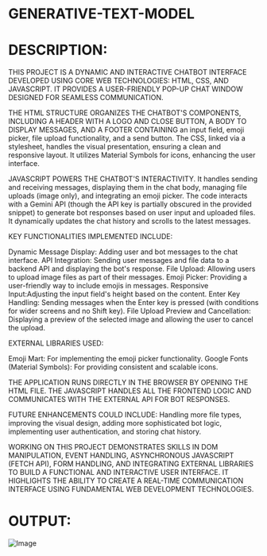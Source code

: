 # GENERATIVE-TEXT-MODEL

# DESCRIPTION:

THIS PROJECT IS A DYNAMIC AND INTERACTIVE CHATBOT INTERFACE DEVELOPED USING CORE WEB TECHNOLOGIES: HTML, CSS, AND JAVASCRIPT. IT PROVIDES A USER-FRIENDLY POP-UP CHAT WINDOW DESIGNED FOR SEAMLESS COMMUNICATION.

THE HTML STRUCTURE ORGANIZES THE CHATBOT'S COMPONENTS, INCLUDING A HEADER WITH A LOGO AND CLOSE BUTTON, A BODY TO DISPLAY MESSAGES, AND A FOOTER CONTAINING an input field, emoji picker, file upload functionality, and a send button. The CSS, linked via a stylesheet, handles the visual presentation, ensuring a clean and responsive layout. It utilizes Material Symbols for icons, enhancing the user interface.

JAVASCRIPT POWERS THE CHATBOT'S INTERACTIVITY. It handles sending and receiving messages, displaying them in the chat body, managing file uploads (image only), and integrating an emoji picker. The code interacts with a Gemini API (though the API key is partially obscured in the provided snippet) to generate bot responses based on user input and uploaded files. It dynamically updates the chat history and scrolls to the latest messages.

KEY FUNCTIONALITIES IMPLEMENTED INCLUDE:

Dynamic Message Display: Adding user and bot messages to the chat interface.
API Integration: Sending user messages and file data to a backend API and displaying the bot's response.
File Upload: Allowing users to upload image files as part of their messages.
Emoji Picker: Providing a user-friendly way to include emojis in messages.
Responsive Input:Adjusting the input field's height based on the content.
Enter Key Handling: Sending messages when the Enter key is pressed (with conditions for wider screens and no Shift key).
File Upload Preview and Cancellation: Displaying a preview of the selected image and allowing the user to cancel the upload.

EXTERNAL LIBRARIES USED:

Emoji Mart: For implementing the emoji picker functionality.
Google Fonts (Material Symbols): For providing consistent and scalable icons.

THE APPLICATION RUNS DIRECTLY IN THE BROWSER BY OPENING THE HTML FILE. THE JAVASCRIPT HANDLES ALL THE FRONTEND LOGIC AND COMMUNICATES WITH THE EXTERNAL API FOR BOT RESPONSES.

FUTURE ENHANCEMENTS COULD INCLUDE: Handling more file types, improving the visual design, adding more sophisticated bot logic, implementing user authentication, and storing chat history.

WORKING ON THIS PROJECT DEMONSTRATES SKILLS IN DOM MANIPULATION, EVENT HANDLING, ASYNCHRONOUS JAVASCRIPT (FETCH API), FORM HANDLING, AND INTEGRATING EXTERNAL LIBRARIES TO BUILD A FUNCTIONAL AND INTERACTIVE USER INTERFACE. IT HIGHLIGHTS THE ABILITY TO CREATE A REAL-TIME COMMUNICATION INTERFACE USING FUNDAMENTAL WEB DEVELOPMENT TECHNOLOGIES.

# OUTPUT:

![Image](https://github.com/user-attachments/assets/31def150-c904-4162-a363-82958795f540)
